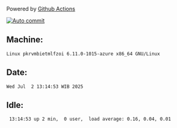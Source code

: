 Powered by [Github Actions](https://github.com/features/actions)

[![Auto commit](https://github.com/hiage/workstation/workflows/Auto%20commit/badge.svg)](https://github.com/hiage/workstation/actions?query=workflow%3A%22Auto+commit%22)

## Machine:
```
Linux pkrvmbietmlfzoi 6.11.0-1015-azure x86_64 GNU/Linux
```
## Date:
```
Wed Jul  2 13:14:53 WIB 2025
```
## Idle:
```
 13:14:53 up 2 min,  0 user,  load average: 0.16, 0.04, 0.01
```
